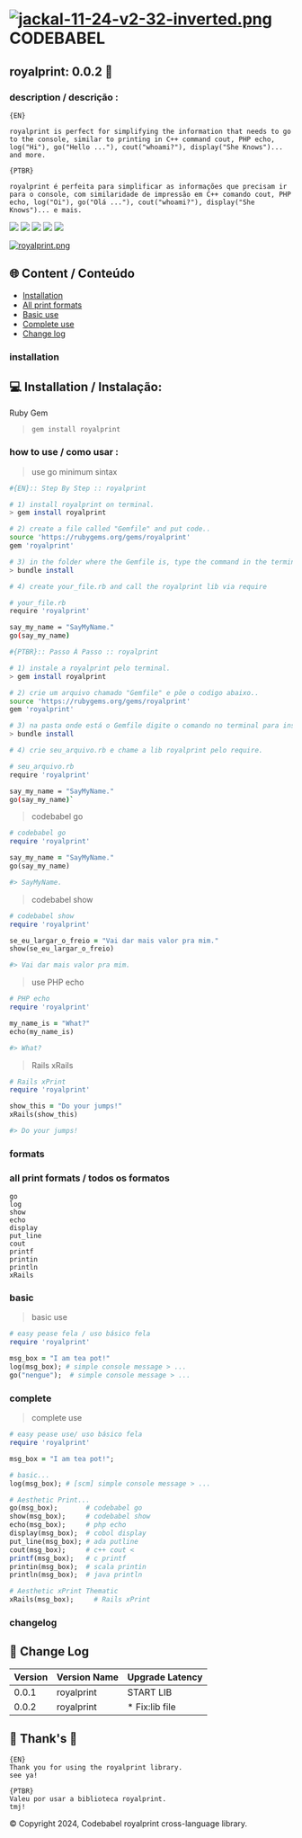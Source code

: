 #  [![jackal-11-24-v2-32-inverted.png](https://i.postimg.cc/wBPhM5Lv/jackal-11-24-v2-32-inverted.png)]()  CODEBABEL

## royalprint: 0.0.2 💎
### description / descrição :
~~~
{EN}

royalprint is perfect for simplifying the information that needs to go to the console, similar to printing in C++ command cout, PHP echo, log("Hi"), go("Hello ..."), cout("whoami?"), display("She Knows")... and more.

{PTBR}

royalprint é perfeita para simplificar as informações que precisam ir para o console, com similaridade de impressão em C++ comando cout, PHP echo, log("Oi"), go("Olá ..."), cout("whoami?"), display("She Knows")... e mais.
~~~

![](https://img.shields.io/badge/Ruby-3.2.2|%203.2-red)
![](https://img.shields.io/badge/license-MIT-blue)
![](https://img.shields.io/badge/-Linux-grey?logo=linux)
![](https://shields.io/badge/MacOS--9cf?logo=Apple&style=social)
![](https://img.shields.io/badge/Windows-10%20&%2011-blue)

[![royalprint.png](https://i.postimg.cc/HLxCjz9S/royalprint.png)]()

## 🌐 Content / Conteúdo
* [Installation](#installation)
* [All print formats](#formats)
* [Basic use](#basic)
* [Complete use](#complete)
* [Change log](#changelog)

### installation
## 💻 Installation / Instalação:
Ruby Gem
> `gem install royalprint`

### how to use / como usar :
> use go minimum sintax

~~~bash
#{EN}:: Step By Step :: royalprint

# 1) install royalprint on terminal.
> gem install royalprint

# 2) create a file called "Gemfile" and put code..
source 'https://rubygems.org/gems/royalprint'
gem 'royalprint'

# 3) in the folder where the Gemfile is, type the command in the terminal to install it using the bundle install command, generate "Gemfile.lock".
> bundle install

# 4) create your_file.rb and call the royalprint lib via require

# your_file.rb
require 'royalprint'

say_my_name = "SayMyName."
go(say_my_name)
~~~

~~~bash
#{PTBR}:: Passo À Passo :: royalprint

# 1) instale a royalprint pelo terminal.
> gem install royalprint

# 2) crie um arquivo chamado "Gemfile" e põe o codigo abaixo..
source 'https://rubygems.org/gems/royalprint'
gem 'royalprint'

# 3) na pasta onde está o Gemfile digite o comando no terminal para instalação pelo comando bundle install, isso gera o "Gemfile.lock".
> bundle install

# 4) crie seu_arquivo.rb e chame a lib royalprint pelo require.

# seu_arquivo.rb
require 'royalprint'

say_my_name = "SayMyName."
go(say_my_name)`
~~~

> codebabel go
~~~ruby
# codebabel go
require 'royalprint'

say_my_name = "SayMyName."
go(say_my_name)

#> SayMyName.
~~~

> codebabel show
~~~ruby
# codebabel show
require 'royalprint'

se_eu_largar_o_freio = "Vai dar mais valor pra mim."
show(se_eu_largar_o_freio)

#> Vai dar mais valor pra mim.
~~~

> use PHP echo
~~~ruby
# PHP echo
require 'royalprint'

my_name_is = "What?"
echo(my_name_is)

#> What?
~~~

> Rails xRails
~~~ruby
# Rails xPrint
require 'royalprint'

show_this = "Do your jumps!"
xRails(show_this)

#> Do your jumps!
~~~
### formats
### all print formats / todos os formatos
~~~
go
log
show
echo
display
put_line
cout
printf
printin
println
xRails
~~~
### basic
> basic use
~~~ruby
# easy pease fela / uso básico fela
require 'royalprint'

msg_box = "I am tea pot!"
log(msg_box); # simple console message > ...
go("nengue");  # simple console message > ...
~~~
### complete
> complete use
~~~ruby
# easy pease use/ uso básico fela
require 'royalprint'

msg_box = "I am tea pot!";

# basic...
log(msg_box); # [scm] simple console message > ...

# Aesthetic Print...
go(msg_box);       # codebabel go
show(msg_box);     # codebabel show
echo(msg_box);     # php echo
display(msg_box);  # cobol display
put_line(msg_box); # ada putline
cout(msg_box);     # c++ cout <
printf(msg_box);   # c printf
printin(msg_box);  # scala printin
println(msg_box);  # java println

# Aesthetic xPrint Thematic
xRails(msg_box);     # Rails xPrint
~~~
### changelog
## 🚨 Change Log
|Version| Version Name | Upgrade Latency |
|-------|--------------|-----------------|
| 0.0.1 |  royalprint  |    START LIB    |
| 0.0.2 |  royalprint  | * Fix:lib file  |

## 💜 Thank's 🧡
~~~
{EN}
Thank you for using the royalprint library.
see ya!

{PTBR}
Valeu por usar a biblioteca royalprint.
tmj!
~~~
© Copyright 2024, Codebabel royalprint cross-language library.